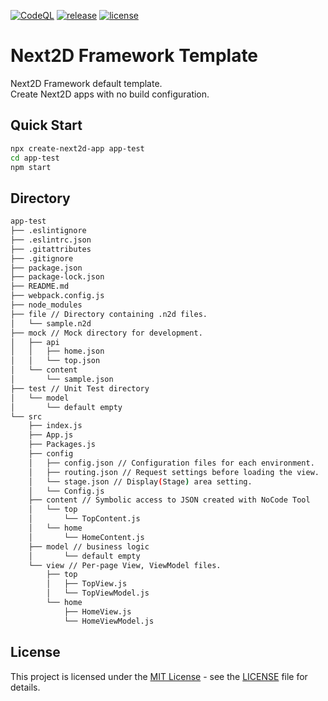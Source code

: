 [![CodeQL](https://github.com/Next2D/framework-template/actions/workflows/codeql-analysis.yml/badge.svg?branch=main)](https://github.com/Next2D/framework-template/actions/workflows/codeql-analysis.yml)
[![release](https://img.shields.io/github/v/release/Next2D/framework-template)](https://github.com/Next2D/framework-template/releases)
[![license](https://img.shields.io/github/license/Next2D/framework-template)](https://github.com/Next2D/framework-template/blob/main/LICENSE)

# Next2D Framework Template

Next2D Framework default template.\
Create Next2D apps with no build configuration.

## Quick Start

```sh
npx create-next2d-app app-test
cd app-test
npm start
```

## Directory

```sh
app-test
├── .eslintignore
├── .eslintrc.json
├── .gitattributes
├── .gitignore
├── package.json
├── package-lock.json
├── README.md
├── webpack.config.js
├── node_modules
├── file // Directory containing .n2d files.
│   └── sample.n2d
├── mock // Mock directory for development.
│   ├── api
│   │   ├── home.json
│   │   └── top.json
│   └── content
│       └── sample.json
├── test // Unit Test directory
│   └── model
│       └── default empty
└── src
    ├── index.js
    ├── App.js
    ├── Packages.js
    ├── config
    │   ├── config.json // Configuration files for each environment.
    │   ├── routing.json // Request settings before loading the view.
    │   └── stage.json // Display(Stage) area setting. 
    │   └── Config.js
    ├── content // Symbolic access to JSON created with NoCode Tool
    │   └── top
    │       └── TopContent.js
    │   └── home
    │       └── HomeContent.js
    ├── model // business logic
    │       └── default empty
    └── view // Per-page View, ViewModel files.
        ├── top
        │   ├── TopView.js
        │   └── TopViewModel.js
        └── home
            ├── HomeView.js
            └── HomeViewModel.js
```

## License
This project is licensed under the [MIT License](https://opensource.org/licenses/MIT) - see the [LICENSE](LICENSE) file for details.